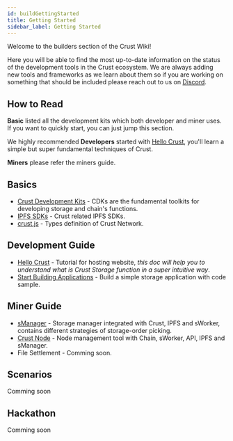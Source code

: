 ```yaml
---
id: buildGettingStarted
title: Getting Started
sidebar_label: Getting Started
---
```


Welcome to the builders section of the Crust Wiki!

Here you will be able to find the most up-to-date information on the status of the development tools in the Crust ecosystem. We are always adding new tools and frameworks as we learn about them so if you are working on something that should be included please reach out to us on [Discord](https://discord.gg/D97GGQndmx).

## How to Read

**Basic** listed all the development kits which both developer and miner uses. If you want to quickly start, you can just jump this section.

We highly recommended **Developers** started with [Hello Crust](build-hello-crust.md), you'll learn a simple but super fundamental techniques of Crust.

**Miners** please refer the miners guide.

## Basics

- [Crust Development Kits](build-crust-sdk.md) - CDKs are the fundamental toolkits for developing storage and chain's functions.
- [IPFS SDKs](build-ipfs-sdk.md) - Crust related IPFS SDKs.
- [crust.js](build-crustjs.md) - Types definition of Crust Network.

## Development Guide

- [Hello Crust](build-hello-crust.md) - Tutorial for hosting website, *this doc will help you to understand what is Crust Storage function in a super intuitive way*.
- [Start Building Applications](build-developer-guidance.md) - Build a simple storage application with code sample.

## Miner Guide

- [sManager](build-smanager.md) - Storage manager integrated with Crust, IPFS and sWorker, contains different strategies of storage-order picking.
- [Crust Node](build-node.md) - Node management tool with Chain, sWorker, API, IPFS and sManager.
- File Settlement - Comming soon.

## Scenarios

Comming soon

## Hackathon

Comming soon

